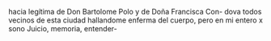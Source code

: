 hacia legítima de Don Bartolome Polo y de Doña Francisca Con- dova todos vecinos de esta ciudad hallandome enferma del cuerpo, pero en mi entero x sono Juicio, memoria, entender-